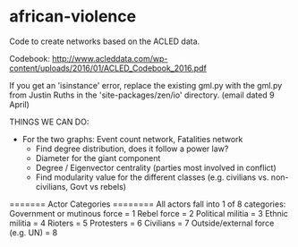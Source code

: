 # african-violence
Code to create networks based on the ACLED data.

Codebook: http://www.acleddata.com/wp-content/uploads/2016/01/ACLED_Codebook_2016.pdf

If you get an 'isinstance' error, replace the existing gml.py with the gml.py from Justin Ruths in the 'site-packages/zen/io' directory. (email dated 9 April)

THINGS WE CAN DO:
- For the two graphs: Event count network, Fatalities network
    - Find degree distribution, does it follow a power law?
    - Diameter for the giant component
    - Degree / Eigenvector centrality (parties most involved in conflict)
    - Find modularity value for the different classes (e.g. civilians vs. non-civilians, Govt vs rebels)


======= Actor Categories ========
All actors fall into 1 of 8 categories:
Government or mutinous force = 1
Rebel force = 2
Political militia = 3
Ethnic militia = 4
Rioters = 5
Protesters = 6
Civilians = 7
Outside/external force (e.g. UN) = 8

